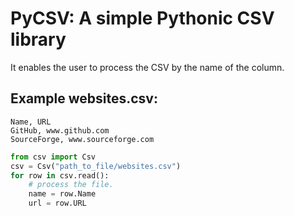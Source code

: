 PyCSV: A simple Pythonic CSV library
====================================

It enables the user to process the CSV by the name of the column.

Example websites.csv:
--------------------
```
Name, URL
GitHub, www.github.com
SourceForge, www.sourceforge.com
```

```python
from csv import Csv
csv = Csv("path_to_file/websites.csv")
for row in csv.read():
    # process the file.
    name = row.Name
    url = row.URL
```

